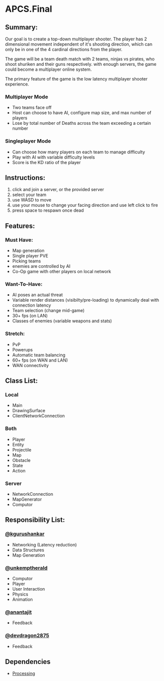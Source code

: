 # APCS.Final
## Summary:
Our goal is to create a top-down multiplayer shooter. The player has 2 dimensional movement independent of it's shooting direction, which can only be in one of the 4 cardinal directions from the player.

The game will be a team death match with 2 teams, ninjas vs pirates, who shoot shuriken and their guns respectively.
with enough servers, the game could become a multiplayer online system.

The primary feature of the game is the low latency multiplayer shooter experience. 

### Multiplayer Mode
* Two teams face off
* Host can choose to have AI, configure map size, and max number of players
* Lose by total number of Deaths across the team exceeding a certain number

### Singleplayer Mode
* Can choose how many players on each team to manage difficulty
* Play with AI with variable difficulty levels
* Score is the KD ratio of the player

## Instructions:
1. click and join a server, or the provided server
2. select your team
3. use WASD to move
4. use your mouse to change your facing direction and use left click to fire
5. press space to respawn once dead
## Features:
### Must Have:
* Map generation
* Single player PVE
* Picking teams
* enemies are controlled by AI
* Co-Op game with other players on local network
### Want-To-Have:
* AI poses an actual threat
* Variable render distances (visibilty/pre-loading) to dynamically deal with connection latency
* Team selection (change mid-game)
* 30+ fps (on LAN)
* Classes of enemies (variable weapons and stats)
### Stretch:
* PvP
* Powerups
* Automatic team balancing
* 60+ fps (on WAN and LAN)
* WAN connectivity

## Class List:
### Local
* Main
* DrawingSurface
* ClientNetworkConnection

### Both
* Player
* Entity
* Projectile
* Map
* Obstacle
* State
* Action

### Server
* NetworkConnection
* MapGenerator
* Computor

## Responsibility List:
### [@kgurushankar](https://github.com/kgurushankar)
* Networking (Latency reduction)
* Data Structures
* Map Generation
### [@unkemptherald](https://github.com/unkemptherald)
* Computor
* Player
* User Interaction
* Physics
* Animation
### [@anantajit](https://github.com/anantajit)
* Feedback
### [@devdragon2875](https://github.com/devdragon2875)
* Feedback

## Dependencies 
* [Processing](https://processing.org)
